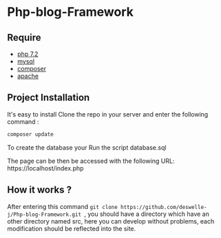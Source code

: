 # Php-blog-Framework

## Require

 * [php 7.2](https://www.php.net/downloads.php#v7.2.27)
 * [mysql](https://dev.mysql.com/downloads/installer/)
 * [composer](https://getcomposer.org/doc/00-intro.md)
 * [apache](http://httpd.apache.org/docs/2.4/fr/install.html)

## Project Installation 

It's easy to install 
Clone the repo in your server and enter the following command :
```bash
composer update
```

To create the database your
Run the script database.sql

The page can be then be accessed with the following URL:
https://localhost/index.php

## How it works ?

After entering this command ```git clone https://github.com/deswelle-j/Php-blog-Framework.git ```, you should have a directory which 
have an other directory named src, here you can develop without problems, each modification should be
reflected into the site.
